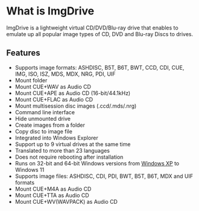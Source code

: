 # What is ImgDrive

ImgDrive is a lightweight virtual CD/DVD/Blu-ray drive that enables to emulate up all popular image types of CD, DVD and Blu-ray Discs to drives.

## Features
- Supports image formats: ASHDISC, B5T, B6T, BWT, CCD, CDI, CUE, IMG, ISO, ISZ, MDS, MDX, NRG, PDI, UIF
- Mount folder
- Mount CUE+WAV as Audio CD
- Mount CUE+APE as Audio CD (16-bit/44.1kHz)
- Mount CUE+FLAC as Audio CD
- Mount multisession disc images (.ccd/.mds/.nrg)
- Command line interface
- Hide unmounted drive
- Create images from a folder
- Copy disc to image file
- Integrated into Windows Explorer
- Support up to 9 virtual drives at the same time
- Translated to more than 23 languages
- Does not require rebooting after installation
- Runs on 32-bit and 64-bit Windows versions from <a href="v188.html">Windows XP</a> to Windows 11
- Supports image files: ASHDISC, CDI, PDI, BWT, B5T, B6T, MDX and UIF formats
- Mount CUE+M4A as Audio CD
- Mount CUE+TTA as Audio CD
- Mount CUE+WV(WAVPACK) as Audio CD